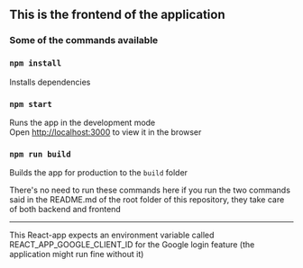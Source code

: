 ## This is the frontend of the application

### Some of the commands available

### `npm install`

Installs dependencies

### `npm start`

Runs the app in the development mode<br />
Open [http://localhost:3000](http://localhost:3000) to view it in the browser

### `npm run build`

Builds the app for production to the `build` folder

There's no need to run these commands here if you run the two commands said in the README.md of the root folder of this repository, they take care of both backend and frontend

---

This React-app expects an environment variable called REACT_APP_GOOGLE_CLIENT_ID for the Google login feature (the application might run fine without it)
